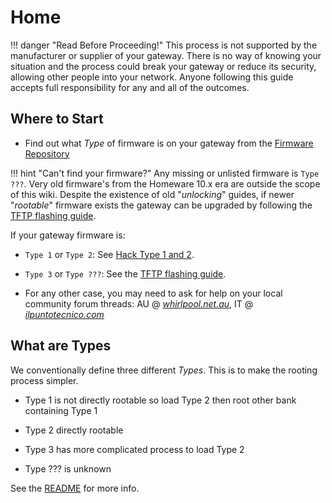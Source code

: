 # Home

!!! danger "Read Before Proceeding!"
    This process is not supported by the manufacturer or supplier of your gateway. There is no way of knowing your situation and the process could break your gateway or reduce its security, allowing other people into your network. Anyone following this guide accepts full responsibility for any and all of the outcomes.

## Where to Start

- Find out what *Type* of firmware is on your gateway from the [Firmware Repository](Firmware%20Repository/)

!!! hint "Can't find your firmware?"
    Any missing or unlisted firmware is `Type ???`. Very old firmware's from the Homeware 10.x era are outside the scope of this wiki. Despite the existence of old "*unlocking*" guides, if newer "*rootable*" firmware exists the gateway can be upgraded by following the [TFTP flashing guide](Recovery/#boot-p-recovery-mode-tftp-flashing).

If your gateway firmware is:

- `Type 1` or `Type 2`: See [Hack Type 1 and 2](Hack%20Type%201&2/).
- `Type 3` or `Type ???`: See the [TFTP flashing guide](Recovery/#boot-p-recovery-mode-tftp-flashing).

- For any other case, you may need to ask for help on your local community forum threads: AU @ [*whirlpool.net.au*](https://forums.whirlpool.net.au/thread/9vxxl849), IT @ [*ilpuntotecnico.com*](https://www.ilpuntotecnico.com/forum/index.php/board,9.0.html)

## What are Types

We conventionally define three different *Types*. This is to make the rooting process simpler.

- Type 1 is not directly rootable so load Type 2 then root other bank containing Type 1

- Type 2 directly rootable

- Type 3 has more complicated process to load Type 2

- Type ??? is unknown

See the [README](https://github.com/kevdagoat/hack-technicolor/blob/master/README.md) for more info.

